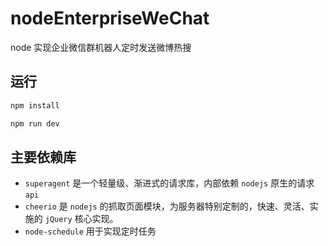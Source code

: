 # nodeEnterpriseWeChat
node 实现企业微信群机器人定时发送微博热搜

## 运行
```bash
npm install

npm run dev
```

## 主要依赖库

- `superagent` 是一个轻量级、渐进式的请求库，内部依赖 `nodejs` 原生的请求 `api`
- `cheerio` 是 `nodejs` 的抓取页面模块，为服务器特别定制的，快速、灵活、实施的 `jQuery` 核心实现。
- `node-schedule` 用于实现定时任务